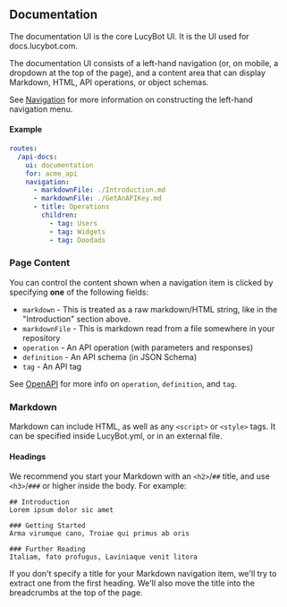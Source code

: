 ## Documentation

The documentation UI is the core LucyBot UI. It is the UI used for
docs.lucybot.com.

The documentation UI consists of a left-hand
navigation (or, on mobile, a dropdown at the top of the page), and a
content area that can display Markdown, HTML, API operations, or
object schemas.

See [Navigation](LucyBot_yml/Navigation) for more information on
constructing the left-hand navigation menu.

#### Example
```yaml
routes:
  /api-docs:
    ui: documentation
    for: acme_api
    navigation:
      - markdownFile: ./Introduction.md
      - markdownFile: ./GetAnAPIKey.md
      - title: Operations
        children:
          - tag: Users
          - tag: Widgets
          - tag: Doodads
```

### Page Content
You can control the content shown when a navigation item is clicked by specifying
**one** of the following fields:

* `markdown` - This is treated as a raw markdown/HTML string, like in the
"Introduction" section above.
* `markdownFile` - This is markdown read from a file somewhere in your repository
* `operation` - An API operation (with parameters and responses)
* `definition` - An API schema (in JSON Schema)
* `tag` - An API tag

See [OpenAPI](Navigation/OpenAPI) for more info on `operation`, `definition`, and `tag`.

### Markdown

Markdown can include HTML, as well as any `<script>`
or `<style>` tags. It can be specified inside LucyBot.yml, or in an
external file.

#### Headings
We recommend you start your Markdown with an `<h2>`/`##` title,
and use `<h3>`/`###` or higher inside the body. For example:

```
## Introduction
Lorem ipsum dolor sic amet

### Getting Started
Arma virumque cano, Troiae qui primus ab oris

### Further Reading
Italiam, fato profugus, Laviniaque venit litora
```

If you don't specify a title for your Markdown navigation item, we'll try to extract
one from the first heading. We'll also move the title into the breadcrumbs
at the top of the page.


